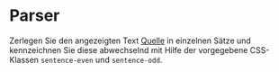 # Parser

 Zerlegen Sie den angezeigten Text [Quelle](http://gutenberg.spiegel.de/buch/quitt-4454/1) in einzelnen Sätze und kennzeichnen Sie diese abwechselnd mit Hilfe der vorgegebene CSS-Klassen `sentence-even` und `sentence-odd`.
